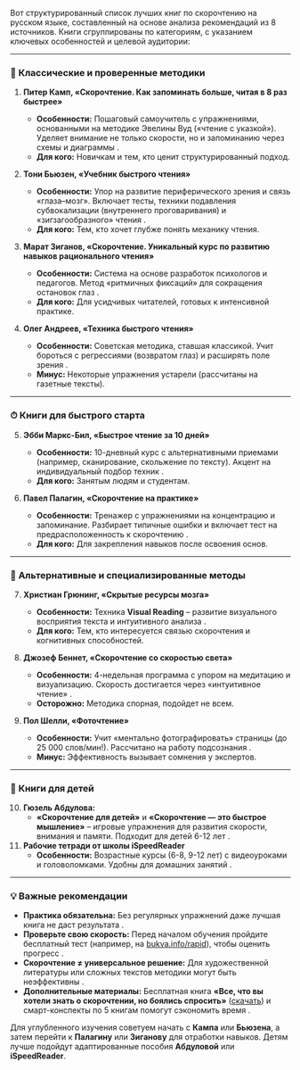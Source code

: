 Вот структурированный список лучших книг по скорочтению на русском языке, составленный на основе анализа рекомендаций из 8 источников. Книги сгруппированы по категориям, с указанием ключевых особенностей и целевой аудитории:

---

### 📘 **Классические и проверенные методики**  
1. **Питер Камп, «Скорочтение. Как запоминать больше, читая в 8 раз быстрее»**  
   - **Особенности:** Пошаговый самоучитель с упражнениями, основанными на методике Эвелины Вуд («чтение с указкой»). Уделяет внимание не только скорости, но и запоминанию через схемы и диаграммы .  
   - **Для кого:** Новичкам и тем, кто ценит структурированный подход.  

2. **Тони Бьюзен, «Учебник быстрого чтения»**  
   - **Особенности:** Упор на развитие периферического зрения и связь «глаза–мозг». Включает тесты, техники подавления субвокализации (внутреннего проговаривания) и «зигзагообразного» чтения .  
   - **Для кого:** Тем, кто хочет глубже понять механику чтения.  

3. **Марат Зиганов, «Скорочтение. Уникальный курс по развитию навыков рационального чтения»**  
   - **Особенности:** Система на основе разработок психологов и педагогов. Метод «ритмичных фиксаций» для сокращения остановок глаз .  
   - **Для кого:** Для усидчивых читателей, готовых к интенсивной практике.  

4. **Олег Андреев, «Техника быстрого чтения»**  
   - **Особенности:** Советская методика, ставшая классикой. Учит бороться с регрессиями (возвратом глаз) и расширять поле зрения .  
   - **Минус:** Некоторые упражнения устарели (рассчитаны на газетные тексты).  

---

### ⏱ **Книги для быстрого старта**  
5. **Эбби Маркс-Бил, «Быстрое чтение за 10 дней»**  
   - **Особенности:** 10-дневный курс с альтернативными приемами (например, сканирование, скольжение по тексту). Акцент на индивидуальный подбор техник .  
   - **Для кого:** Занятым людям и студентам.  

6. **Павел Палагин, «Скорочтение на практике»**  
   - **Особенности:** Тренажер с упражнениями на концентрацию и запоминание. Разбирает типичные ошибки и включает тест на предрасположенность к скорочтению .  
   - **Для кого:** Для закрепления навыков после освоения основ.  

---

### 🧠 **Альтернативные и специализированные методы**  
7. **Христиан Грюнинг, «Скрытые ресурсы мозга»**  
   - **Особенности:** Техника **Visual Reading** – развитие визуального восприятия текста и интуитивного анализа .  
   - **Для кого:** Тем, кто интересуется связью скорочтения и когнитивных способностей.  

8. **Джозеф Беннет, «Скорочтение со скоростью света»**  
   - **Особенности:** 4-недельная программа с упором на медитацию и визуализацию. Скорость достигается через «интуитивное чтение» .  
   - **Осторожно:** Методика спорная, подойдет не всем.  

9. **Пол Шелли, «Фоточтение»**  
   - **Особенности:** Учит «ментально фотографировать» страницы (до 25 000 слов/мин!). Рассчитано на работу подсознания .  
   - **Минус:** Эффективность вызывает сомнения у экспертов.  

---

### 👧 **Книги для детей**  
10. **Гюзель Абдулова:**  
    - **«Скорочтение для детей»** и **«Скорочтение — это быстрое мышление»** – игровые упражнения для развития скорости, внимания и памяти. Подходит для детей 6-12 лет .  
11. **Рабочие тетради от школы iSpeedReader**  
    - **Особенности:** Возрастные курсы (6-8, 9-12 лет) с видеоуроками и головоломками. Удобны для домашних занятий .  

---

### 💡 **Важные рекомендации**  
- **Практика обязательна:** Без регулярных упражнений даже лучшая книга не даст результата .  
- **Проверьте свою скорость:** Перед началом обучения пройдите бесплатный тест (например, на [bukva.info/rapid](http://bukva.info/rapid/)), чтобы оценить прогресс .  
- **Скорочтение ≠ универсальное решение:** Для художественной литературы или сложных текстов методики могут быть неэффективны .  
- **Дополнительные материалы:** Бесплатная книга **«Все, что вы хотели знать о скорочтении, но боялись спросить»** ([скачать](https://bukva.info/blog/knigi_po_skorochteniyu/)) и смарт-конспекты по 5 книгам помогут сэкономить время .  

Для углубленного изучения советуем начать с **Кампа** или **Бьюзена**, а затем перейти к **Палагину** или **Зиганову** для отработки навыков. Детям лучше подойдут адаптированные пособия **Абдуловой** или **iSpeedReader**.